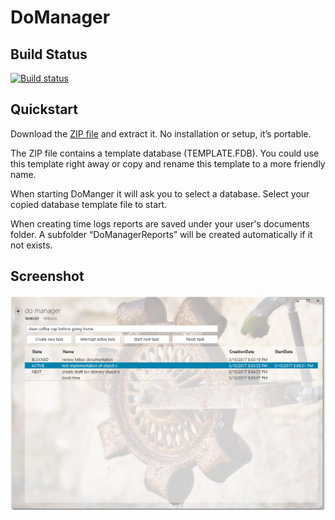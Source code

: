 # DoManager

## Build Status

[![Build status](https://ci.appveyor.com/api/projects/status/1n7pxro8vo9k2l3h?svg=true)](https://ci.appveyor.com/project/viper3400/domanager)

## Quickstart

Download the [ZIP file](https://ci.appveyor.com/project/viper3400/domanager) and extract it. No installation or setup, it’s portable.

The ZIP file contains a template database (TEMPLATE.FDB). You could use this template right away or copy and rename this template to a more friendly name.

When starting DoManger it will ask you to select a database. Select your copied database template file to start.

When creating time logs reports are saved under your user's documents folder. A subfolder “DoManagerReports” will be created automatically if it not exists.

## Screenshot

![alt text](docs/images/MainWindow.png "Logo Title Text 1")



